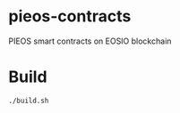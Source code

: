 # pieos-contracts
PIEOS smart contracts on EOSIO blockchain

# Build
```shell script
./build.sh
```
